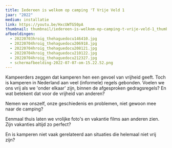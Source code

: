```yaml
---
title: Iedereen is welkom op camping 'T Vrije Veld 1
jaar: "2022"
medium: installatie
link: https://youtu.be/HxcUWTG50pA
thumbnail: thumbnail/iedereen-is-welkom-op-camping-t-vrije-veld-1_thumbnail.jpg
afbeeldingen:
  - 20220703hroig_thehaguedocu146410.jpg
  - 20220704hroig_thehaguedocu206918.jpg
  - 20220704hroig_thehaguedocu208121.jpg
  - 20220704hroig_thehaguedocu210122.jpg
  - 20220704hroig_thehaguedocu212327.jpg
  - schermafbeelding-2022-07-07-om-15.22.52.png
---
```

Kampeerders zeggen dat kamperen hen een gevoel van vrijheid geeft. Toch is kamperen in Nederland aan veel (informele) regels gebonden. Voelen we ons vrij als we 'onder elkaar' zijn, binnen de afgesproken gedragsregels? En wat betekent dat voor de vrijheid van anderen? 

Nemen we onszelf, onze geschiedenis en problemen, niet gewoon mee naar de camping? 

Eenmaal thuis laten we vrolijke foto's en vakantie films aan anderen zien. Zijn vakanties altijd zo perfect? 

En is kamperen niet vaak gerelateerd aan situaties die helemaal niet vrij zijn?
